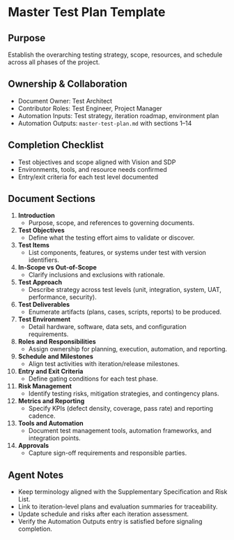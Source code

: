 # Master Test Plan Template

## Purpose

Establish the overarching testing strategy, scope, resources, and schedule across all phases of the project.

## Ownership & Collaboration

- Document Owner: Test Architect
- Contributor Roles: Test Engineer, Project Manager
- Automation Inputs: Test strategy, iteration roadmap, environment plan
- Automation Outputs: `master-test-plan.md` with sections 1–14

## Completion Checklist

- Test objectives and scope aligned with Vision and SDP
- Environments, tools, and resource needs confirmed
- Entry/exit criteria for each test level documented

## Document Sections

1. **Introduction**
   - Purpose, scope, and references to governing documents.
2. **Test Objectives**
   - Define what the testing effort aims to validate or discover.
3. **Test Items**
   - List components, features, or systems under test with version identifiers.
4. **In-Scope vs Out-of-Scope**
   - Clarify inclusions and exclusions with rationale.
5. **Test Approach**
   - Describe strategy across test levels (unit, integration, system, UAT, performance, security).
6. **Test Deliverables**
   - Enumerate artifacts (plans, cases, scripts, reports) to be produced.
7. **Test Environment**
   - Detail hardware, software, data sets, and configuration requirements.
8. **Roles and Responsibilities**
   - Assign ownership for planning, execution, automation, and reporting.
9. **Schedule and Milestones**
   - Align test activities with iteration/release milestones.
10. **Entry and Exit Criteria**
    - Define gating conditions for each test phase.
11. **Risk Management**
    - Identify testing risks, mitigation strategies, and contingency plans.
12. **Metrics and Reporting**
    - Specify KPIs (defect density, coverage, pass rate) and reporting cadence.
13. **Tools and Automation**
    - Document test management tools, automation frameworks, and integration points.
14. **Approvals**
    - Capture sign-off requirements and responsible parties.

## Agent Notes

- Keep terminology aligned with the Supplementary Specification and Risk List.
- Link to iteration-level plans and evaluation summaries for traceability.
- Update schedule and risks after each iteration assessment.
- Verify the Automation Outputs entry is satisfied before signaling completion.
